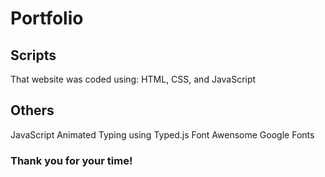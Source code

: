 # Portfolio
## Scripts
That website was coded using: HTML, CSS, and JavaScript

## Others
JavaScript Animated Typing using Typed.js
Font Awensome
Google Fonts

### Thank you for your time!
